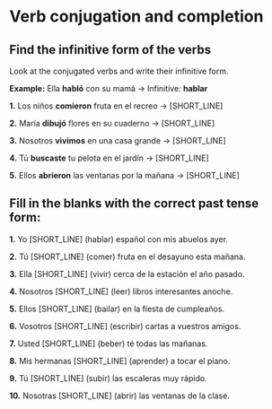 # Verb conjugation and completion

## Find the infinitive form of the verbs

Look at the conjugated verbs and write their infinitive form.

**Example:** Ella **habló** con su mamá → Infinitive: **hablar**

**1.** Los niños **comieron** fruta en el recreo → [SHORT_LINE]

**2.** María **dibujó** flores en su cuaderno → [SHORT_LINE]

**3.** Nosotros **vivimos** en una casa grande → [SHORT_LINE]

**4.** Tú **buscaste** tu pelota en el jardín → [SHORT_LINE]

**5.** Ellos **abrieron** las ventanas por la mañana → [SHORT_LINE]

## Fill in the blanks with the correct past tense form:

**1.** Yo [SHORT_LINE] (hablar) español con mis abuelos ayer.

**2.** Tú [SHORT_LINE] (comer) fruta en el desayuno esta mañana.

**3.** Ella [SHORT_LINE] (vivir) cerca de la estación el año pasado.

**4.** Nosotros [SHORT_LINE] (leer) libros interesantes anoche.

**5.** Ellos [SHORT_LINE] (bailar) en la fiesta de cumpleaños.

**6.** Vosotros [SHORT_LINE] (escribir) cartas a vuestros amigos.

**7.** Usted [SHORT_LINE] (beber) té todas las mañanas.

**8.** Mis hermanas [SHORT_LINE] (aprender) a tocar el piano.

**9.** Tú [SHORT_LINE] (subir) las escaleras muy rápido.

**10.** Nosotras [SHORT_LINE] (abrir) las ventanas de la clase.